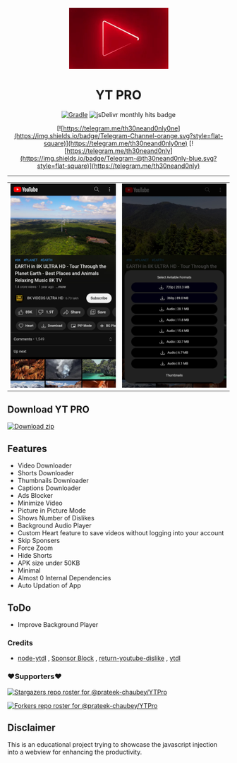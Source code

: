 <p align="center">
<img src='.github/img/ytp.gif'  >
</p>
<h1 align=center>YT PRO </h1>

<div align="center">



[![Gradle](https://github.com/prateek-chaubey/YTPro/actions/workflows/gradle.yml/badge.svg)](https://github.com/prateek-chaubey/YTPro/actions/workflows/gradle.yml)
<img alt="jsDelivr monthly hits badge" src="https://data.jsdelivr.com/v1/package/npm/ytpro/badge">

[![https://telegram.me/th30neand0nly0ne](https://img.shields.io/badge/Telegram-Channel-orange.svg?style=flat-square)](https://telegram.me/th30neand0nly0ne)
[![https://telegram.me/th30neand0nly](https://img.shields.io/badge/Telegram-@th30neand0nly-blue.svg?style=flat-square)](https://telegram.me/th30neand0nly)

</div>

---


| | |
|:--:|:--:| 
|<img src='.github/img/ytpro3.png'  > | <img src='.github/img/ytpro2.png'  > |


## Download YT PRO

[![Download zip](https://custom-icon-badges.herokuapp.com/badge/-Download-ff0000?style=for-the-badge&logo=download&logoColor=white "Download Apk")](https://nightly.link/prateek-chaubey/YTPro/workflows/gradle/main/Apk.zip)

## Features
 * Video Downloader
 * Shorts Downloader 
 * Thumbnails Downloader
 * Captions Downloader 
 * Ads Blocker
 * Minimize Video
 * Picture in Picture Mode
 * Shows Number of Dislikes
 * Background Audio Player
 * Custom Heart feature to save videos without logging into your account
 * Skip Sponsers
 * Force Zoom
 * Hide Shorts
 * APK size under 50KB
 * Minimal
 * Almost 0 Internal Dependencies
 * Auto Updation of App

## ToDo
 * Improve Background Player

### Credits
* [node-ytdl](https://github.com/fent/node-ytdl) , [Sponsor Block](https://github.com/ajayyy/SponsorBlock) , [return-youtube-dislike](https://github.com/Anarios/return-youtube-dislike) , [ytdl](https://github.com/prateek-chaubey/ytdl)

### ❤️Supporters❤️
[![Stargazers repo roster for @prateek-chaubey/YTPro](http://reporoster.com/stars/dark/prateek-chaubey/YTPro)](https://github.com/prateek-chaubey/YTPro/stargazers)
     
[![Forkers repo roster for @prateek-chaubey/YTPro](http://reporoster.com/forks/dark/prateek-chaubey/YTPro)](https://github.com/prateek-chaubey/YTPro/network/members)


## Disclaimer 
This is an educational project trying to showcase the javascript injection into a webview for enhancing the productivity.
